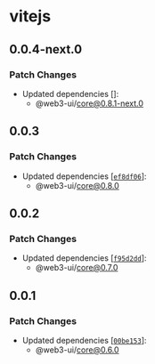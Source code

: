 # vitejs

## 0.0.4-next.0

### Patch Changes

- Updated dependencies []:
  - @web3-ui/core@0.8.1-next.0

## 0.0.3

### Patch Changes

- Updated dependencies [[`ef8df06`](https://github.com/Developer-DAO/web3-ui/commit/ef8df06dea5b36c4f5d65bf6e37288eaa9571146)]:
  - @web3-ui/core@0.8.0

## 0.0.2

### Patch Changes

- Updated dependencies [[`f95d2dd`](https://github.com/Developer-DAO/web3-ui/commit/f95d2ddecbe7b4d56a463deab676a1470037f492)]:
  - @web3-ui/core@0.7.0

## 0.0.1

### Patch Changes

- Updated dependencies [[`00be153`](https://github.com/Developer-DAO/web3-ui/commit/00be153264a5efc1ad883156f942b76c214e4cde)]:
  - @web3-ui/core@0.6.0
